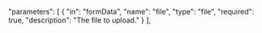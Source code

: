 "parameters": [
                {
                    "in": "formData",
                    "name": "file",
                    "type": "file",
                    "required": true,
                    "description": "The file to upload."
                }
            ],
